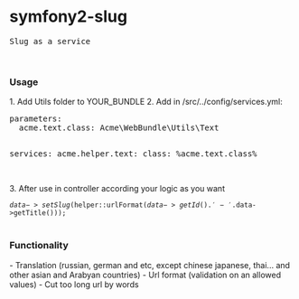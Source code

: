 symfony2-slug
=============
<pre>Slug as a service</pre>
<br>
<h3>Usage</h3>
1. Add Utils folder to YOUR_BUNDLE
2. Add in /src/../config/services.yml: <br />
<pre>
parameters:
  acme.text.class: Acme\WebBundle\Utils\Text

services:
  acme.helper.text:
    class: %acme.text.class%
</pre><br />
3. After use in controller according your logic as you want <br />
<code>
$data->setSlug($helper::urlFormat($data->getId().'-'.$data->getTitle()));
</code><br />

<h3>Functionality</h3>
- Translation (russian, german and etc, except chinese japanese, thai... and other asian and Arabyan countries)
- Url format (validation on an allowed values)
- Cut too long url by words
